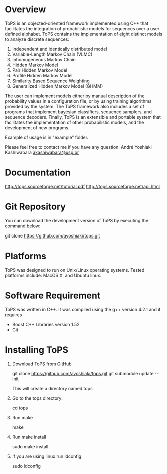 Overview
=========

ToPS is an objected-oriented framework implemented using C++ that 
facilitates the integration of probabilistic models for sequences 
over a user defined alphabet. ToPS contains the implementation of 
eight distinct models to analyze discrete sequences:

1. Independent and identically distributed model
2. Variable-Length Markov Chain (VLMC)
3. Inhomogeneous Markov Chain
4. Hidden Markov Model
5. Pair Hidden Markov Model
6. Profile Hidden Markov Model
7. Similarity Based Sequence Weighting
8. Generalized Hidden Markov Model (GHMM)

The user can implement models either by manual description of the 
probability values in a configuration file, or by using training 
algorithms provided by the system. The ToPS framework also includes 
a set of programs that implement bayesian classifiers, sequence 
samplers, and sequence decoders. Finally, ToPS is an extensible and 
portable system that facilitates the implementation of other 
probabilistic models, and the development of new programs.

Example of usage is in "example" folder.

Please feel free to contact me if you have any question: 
André Yoshiaki Kashiwabara <akashiwabara@usp.br>

Documentation
=============

http://tops.sourceforge.net/tutorial.pdf
http://tops.sourceforge.net/api.html

Git Repository
==============

You can download the development version of ToPS by executing the 
command below:

git clone https://github.com/ayoshiaki/tops.git 

Platforms
=========

ToPS was designed to run on Unix/Linux operating systems. 
Tested platforms include: MacOS X, and Ubuntu linux.

Software Requirement
====================

ToPS was written in C++. It was compiled using the g++ version 4.2.1 
and it requires

- Boost C++ Libraries version 1.52
- Git

Installing ToPS
===============

1. Download ToPS from GitHub  

   git clone https://github.com/ayoshiaki/tops.git
   git submodule update --init

   This will create a directory named tops

2. Go to the tops directory:

   cd tops

3. Run make

   make

5. Run make install

   sudo make install

6. If you are using linux run ldconfig

   sudo ldconfig
